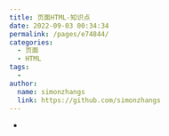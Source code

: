 ```yaml
---
title: 页面HTML-知识点
date: 2022-09-03 00:34:34
permalink: /pages/e74844/
categories:
  - 页面
  - HTML
tags:
  - 
author: 
  name: simonzhangs
  link: https://github.com/simonzhangs
---
```


-